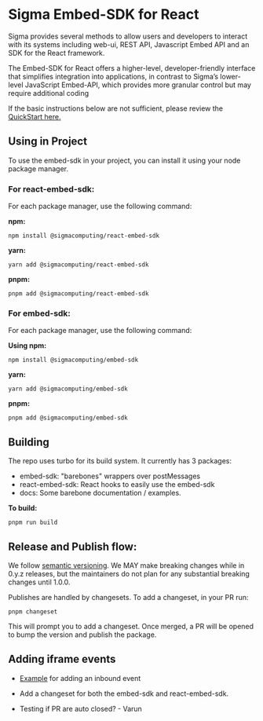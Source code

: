# Sigma Embed-SDK for React

Sigma provides several methods to allow users and developers to interact with its systems including web-ui, REST API, Javascript Embed API and an SDK for the React framework.

The Embed-SDK for React offers a higher-level, developer-friendly interface that simplifies integration into applications, in contrast to Sigma’s lower-level JavaScript Embed-API, which provides more granular control but may require additional coding

If the basic instructions below are not sufficient, please review the [QuickStart here.](https://quickstarts.sigmacomputing.com/guide/embedding_15_embed_sdk/index.html?index=..%2F..index#0)

## Using in Project

To use the embed-sdk in your project, you can install it using your node package manager.

### For react-embed-sdk:

For each package manager, use the following command:

**npm:**

```code
npm install @sigmacomputing/react-embed-sdk
```

**yarn:**

```code
yarn add @sigmacomputing/react-embed-sdk
```

**pnpm:**

```code
pnpm add @sigmacomputing/react-embed-sdk
```

### For embed-sdk:

For each package manager, use the following command:

**Using npm:**

```code
npm install @sigmacomputing/embed-sdk
```

**yarn:**

```code
yarn add @sigmacomputing/embed-sdk
```

**pnpm:**

```code
pnpm add @sigmacomputing/embed-sdk
```

## Building

The repo uses turbo for its build system. It currently has 3 packages:

- embed-sdk: "barebones" wrappers over postMessages
- react-embed-sdk: React hooks to easily use the embed-sdk
- docs: Some barebone documentation / examples.

**To build:**

```code
pnpm run build
```

## Release and Publish flow:

We follow [semantic versioning](https://semver.org/). We MAY make breaking changes while in 0.y.z releases, but the
maintainers do not plan for any substantial breaking changes until 1.0.0.

Publishes are handled by changesets. To add a changeset, in your PR run:

```code
pnpm changeset
```

This will prompt you to add a changeset. Once merged, a PR will be opened to bump the version and publish the package.

## Adding iframe events

- [Example](https://github.com/sigmacomputing/embed-sdk/pull/31) for adding an inbound event
- Add a changeset for both the embed-sdk and react-embed-sdk.

- Testing if PR are auto closed? - Varun
